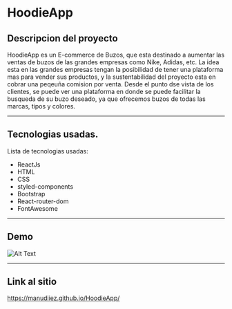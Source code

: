 # HoodieApp

## Descripcion del proyecto

HoodieApp es un E-commerce de Buzos, que esta destinado a aumentar las ventas de buzos de las grandes empresas como Nike, Adidas, etc. La idea esta en las grandes empresas tengan la posibilidad de tener una plataforma mas para vender sus productos, y la sustentabilidad del proyecto esta en cobrar una peqeuña comision por venta.
Desde el punto dse vista de los clientes, se puede ver una plataforma en donde se puede facilitar la busqueda de su buzo deseado, ya que ofrecemos buzos de todas las marcas, tipos y colores.

***

## Tecnologias usadas.

Lista de tecnologias usadas:
* ReactJs
* HTML
* CSS
* styled-components
* Bootstrap
* React-router-dom
* FontAwesome

***

## Demo

![Alt Text](/static/media/HoodieApp.gif)

***

## Link al sitio

https://manudiiez.github.io/HoodieApp/

